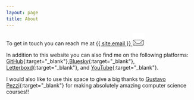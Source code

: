 ```yaml
---
layout: page
title: About
---
```


To get in touch you can reach me at <a href="mailto:{{ site.email }}">{{ site.email }}  <img src="/img/mail1.gif" width="32" height="32"></a>

In addition to this website you can also find me on the following platforms: [GitHub](https://github.com/lzzrhx){:target="_blank"},[Bluesky](https://lzzrhx.bsky.social){:target="_blank"}, [Letterboxd](https://letterboxd.com/lzzrhx/){:target="_blank"}, and [YouTube](https://youtube.com/@lzzrhx){:target="_blank"}.

<!--
[Steam](https://steamcommunity.com/id/lzzrhx/){:target="_blank"}
[Backloggd](https://backloggd.com/u/lzzrhx/){:target="_blank"}
[Last.fm](https://www.last.fm/user/lzzrhx){:target="_blank"}
[Bandcamp](https://bandcamp.com/lzzrhx){:target="_blank"}
-->

I would also like to use this space to give a big thanks to [Gustavo Pezzi](https://pikuma.com/){:target="_blank"} for making absolutely amazing computer science courses!!
